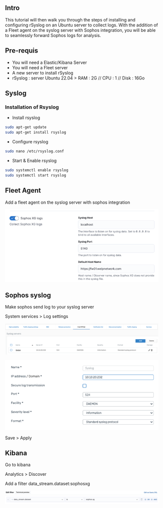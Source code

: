 ## Intro 

This tutorial will then walk you through the steps of installing and configuring rSyslog on an Ubuntu server to collect logs. With the addition of a Fleet agent on the syslog server with Sophos integration, you will be able to seamlessly forward Sophos logs for analysis. 

## Pre-requis

- You will need a Elastic/Kibana Server 
- You will need a Fleet server 
- A new server to install rSyslog
- rSyslog : server Ubuntu 22.04 > RAM : 2G // CPU : 1 // Disk : 16Go

## Syslog

### Installation of Rsyslog

- Install rsyslog

```bash
sudo apt-get update
sudo apt-get install rsyslog
```

- Configure rsyslog

```bash
sudo nano /etc/rsyslog.conf
```    

- Start & Enable rsyslog

```bash
sudo systemctl enable rsyslog
sudo systemctl start rsyslog
```

## Fleet Agent

Add a fleet agent on the syslog server with sophos integration 

![fleet-agent-sophos](../log_Sophos/src/fleet-agent-sophos.png)

## Sophos syslog

Make sophos send log to your syslog server

System services > Log settings 

![log-sophos-1](../log_Sophos/src/log-sophos-1.png)

![log-sophos-2](../log_Sophos/src/log-sophos-2.png)

Save > Apply

## Kibana

Go to kibana 

Analytics > Discover 

Add a filter data_stream.dataset:sophosxg

![dataset-sophos](../log_Sophos/src/dataset-sophos.png)